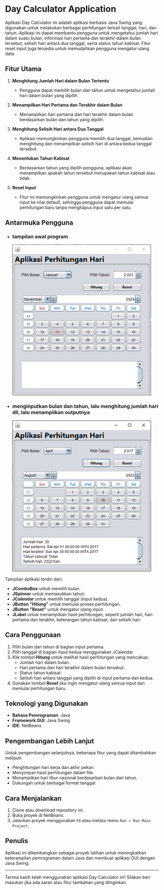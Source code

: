 # Day Calculator Application

Aplikasi Day Calculator ini adalah aplikasi berbasis Java Swing yang digunakan untuk melakukan berbagai perhitungan terkait tanggal, hari, dan tahun. Aplikasi ini dapat membantu pengguna untuk mengetahui jumlah hari dalam suatu bulan, informasi hari pertama dan terakhir dalam bulan tersebut, selisih hari antara dua tanggal, serta status tahun kabisat. Fitur reset input juga tersedia untuk memudahkan pengguna mengatur ulang data.

## Fitur Utama

1. **Menghitung Jumlah Hari dalam Bulan Tertentu**
   - Pengguna dapat memilih bulan dan tahun untuk mengetahui jumlah hari dalam bulan yang dipilih.

2. **Menampilkan Hari Pertama dan Terakhir dalam Bulan**
   - Menampilkan hari pertama dan hari terakhir dalam bulan berdasarkan bulan dan tahun yang dipilih.

3. **Menghitung Selisih Hari antara Dua Tanggal**
   - Aplikasi memungkinkan pengguna memilih dua tanggal, kemudian menghitung dan menampilkan selisih hari di antara kedua tanggal tersebut.

4. **Menentukan Tahun Kabisat**
   - Berdasarkan tahun yang dipilih pengguna, aplikasi akan menampilkan apakah tahun tersebut merupakan tahun kabisat atau tidak.

5. **Reset Input**
   - Fitur ini memungkinkan pengguna untuk mengatur ulang semua input ke nilai default, sehingga pengguna dapat memulai perhitungan baru tanpa menghapus input satu per satu.

## Antarmuka Pengguna
- ### tampilan awal program
  ![ss1](ss1.PNG)
- ### menginputkan bulan dan tahun, lalu menghitung jumlah hari dll, lalu menampilkan outputnya
  ![ss2](ss2.PNG)

Tampilan aplikasi terdiri dari:
- **JComboBox** untuk memilih bulan.
- **JSpinner** untuk memasukkan tahun.
- **JCalendar** untuk memilih tanggal (input kedua).
- **JButton "Hitung"** untuk memulai proses perhitungan.
- **JButton "Reset"** untuk mengatur ulang input.
- **JLabel** untuk menampilkan hasil perhitungan, seperti jumlah hari, hari pertama dan terakhir, keterangan tahun kabisat, dan selisih hari.

## Cara Penggunaan

1. Pilih bulan dan tahun di bagian input pertama.
2. Pilih tanggal di bagian input kedua menggunakan JCalendar.
3. Klik tombol **Hitung** untuk melihat hasil perhitungan yang mencakup:
   - Jumlah hari dalam bulan.
   - Hari pertama dan hari terakhir dalam bulan tersebut.
   - Status tahun kabisat.
   - Selisih hari antara tanggal yang dipilih di input pertama dan kedua.
4. Gunakan tombol **Reset** jika ingin mengatur ulang semua input dan memulai perhitungan baru.

## Teknologi yang Digunakan

- **Bahasa Pemrograman**: Java
- **Framework GUI**: Java Swing
- **IDE**: NetBeans

## Pengembangan Lebih Lanjut

Untuk pengembangan selanjutnya, beberapa fitur yang dapat ditambahkan meliputi:
- Penghitungan hari kerja dan akhir pekan.
- Menyimpan hasil perhitungan dalam file.
- Menampilkan hari libur nasional berdasarkan bulan dan tahun.
- Dukungan untuk berbagai format tanggal.

## Cara Menjalankan

1. Clone atau download repository ini.
2. Buka proyek di NetBeans.
3. Jalankan proyek menggunakan `F6` atau melalui menu `Run > Run Main Project`.

## Penulis

Aplikasi ini dikembangkan sebagai proyek latihan untuk meningkatkan keterampilan pemrograman dalam Java dan membuat aplikasi GUI dengan Java Swing.

---

Terima kasih telah menggunakan aplikasi Day Calculator ini! Silakan beri masukan jika ada saran atau fitur tambahan yang diinginkan.
